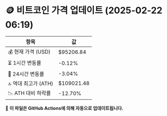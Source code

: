 # 🪙 비트코인 가격 업데이트 (2025-02-22 06:19)

| 항목                | 값 |
|--------------------|----------------|
| 💰 현재 가격 (USD) | $95206.84 |
| ⏳ 1시간 변동률    | -0.12% |
| 📆 24시간 변동률   | -3.04% |
| 🔝 역대 최고가 (ATH) | $109021.48 |
| 📉 ATH 대비 하락률 | -12.70% |

🔄 **이 파일은 GitHub Actions에 의해 자동으로 업데이트됩니다.**
